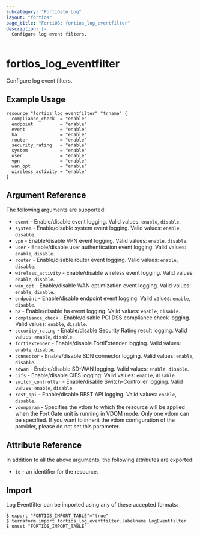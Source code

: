 ```yaml
---
subcategory: "FortiGate Log"
layout: "fortios"
page_title: "FortiOS: fortios_log_eventfilter"
description: |-
  Configure log event filters.
---
```


# fortios_log_eventfilter
Configure log event filters.

## Example Usage

```hcl
resource "fortios_log_eventfilter" "trname" {
  compliance_check  = "enable"
  endpoint          = "enable"
  event             = "enable"
  ha                = "enable"
  router            = "enable"
  security_rating   = "enable"
  system            = "enable"
  user              = "enable"
  vpn               = "enable"
  wan_opt           = "enable"
  wireless_activity = "enable"
}
```

## Argument Reference

The following arguments are supported:

* `event` - Enable/disable event logging. Valid values: `enable`, `disable`.
* `system` - Enable/disable system event logging. Valid values: `enable`, `disable`.
* `vpn` - Enable/disable VPN event logging. Valid values: `enable`, `disable`.
* `user` - Enable/disable user authentication event logging. Valid values: `enable`, `disable`.
* `router` - Enable/disable router event logging. Valid values: `enable`, `disable`.
* `wireless_activity` - Enable/disable wireless event logging. Valid values: `enable`, `disable`.
* `wan_opt` - Enable/disable WAN optimization event logging. Valid values: `enable`, `disable`.
* `endpoint` - Enable/disable endpoint event logging. Valid values: `enable`, `disable`.
* `ha` - Enable/disable ha event logging. Valid values: `enable`, `disable`.
* `compliance_check` - Enable/disable PCI DSS compliance check logging. Valid values: `enable`, `disable`.
* `security_rating` - Enable/disable Security Rating result logging. Valid values: `enable`, `disable`.
* `fortiextender` - Enable/disable FortiExtender logging. Valid values: `enable`, `disable`.
* `connector` - Enable/disable SDN connector logging. Valid values: `enable`, `disable`.
* `sdwan` - Enable/disable SD-WAN logging. Valid values: `enable`, `disable`.
* `cifs` - Enable/disable CIFS logging. Valid values: `enable`, `disable`.
* `switch_controller` - Enable/disable Switch-Controller logging. Valid values: `enable`, `disable`.
* `rest_api` - Enable/disable REST API logging. Valid values: `enable`, `disable`.
* `vdomparam` - Specifies the vdom to which the resource will be applied when the FortiGate unit is running in VDOM mode. Only one vdom can be specified. If you want to inherit the vdom configuration of the provider, please do not set this parameter.


## Attribute Reference

In addition to all the above arguments, the following attributes are exported:
* `id` - an identifier for the resource.

## Import

Log Eventfilter can be imported using any of these accepted formats:
```
$ export "FORTIOS_IMPORT_TABLE"="true"
$ terraform import fortios_log_eventfilter.labelname LogEventfilter
$ unset "FORTIOS_IMPORT_TABLE"
```

